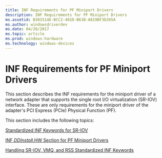 ```yaml
---
title: INF Requirements for PF Miniport Drivers
description: INF Requirements for PF Miniport Drivers
ms.assetid: B301514E-BCC2-401D-B63B-A819BF3D265A
ms.author: windowsdriverdev
ms.date: 04/20/2017
ms.topic: article
ms.prod: windows-hardware
ms.technology: windows-devices
---
```


# INF Requirements for PF Miniport Drivers


This section describes the INF requirements for the miniport driver of a network adapter that supports the single root I/O virtualization (SR-IOV) interface. These are only requirements for the miniport driver of the adapter's PCI Express (PCIe) Physical Function (PF).

This section includes the following topics:

[Standardized INF Keywords for SR-IOV](standardized-inf-keywords-for-sr-iov.md)

[INF *DDInstall*.HW Section for PF Miniport Drivers](inf-ddinstall-hw-section-for-pf-miniport-drivers.md)

[Handling SR-IOV, VMQ, and RSS Standardized INF Keywords](handling-sr-iov--vmq--and-rss-standardized-inf-keywords.md)

 

 





